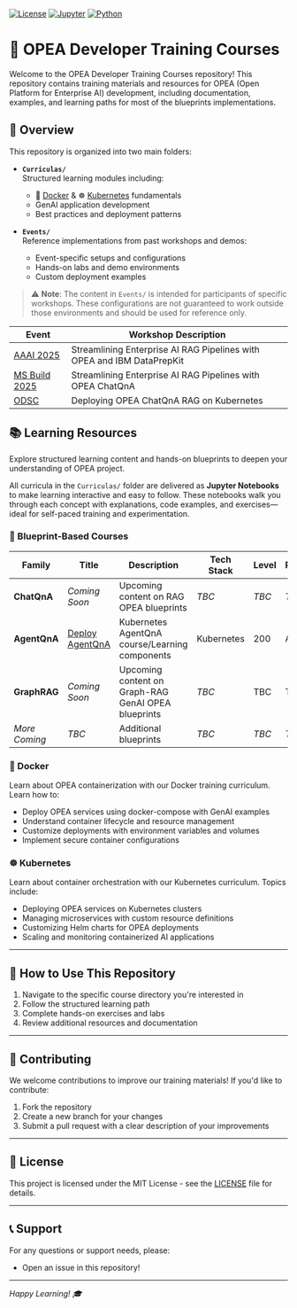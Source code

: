 
[![License](https://img.shields.io/badge/License-MIT-yellow.svg)](LICENSE)
[![Jupyter](https://img.shields.io/badge/Jupyter-Notebook-orange)](https://jupyter.org)
[![Python](https://img.shields.io/badge/Python-3.8%2B-blue)](https://www.python.org)

# 🚀 OPEA Developer Training Courses

Welcome to the OPEA Developer Training Courses repository! This repository contains training materials and resources for OPEA (Open Platform for Enterprise AI) development, including documentation, examples, and learning paths for most of the blueprints implementations.

## 📝 Overview

This repository is organized into two main folders:

- **`Curriculas/`**  
  Structured learning modules including:
  - 🐳 [Docker](Curriculas/Docker) & ☸️ [Kubernetes](Curriculas/Kubernetes/) fundamentals
  - GenAI application development
  - Best practices and deployment patterns

- **`Events/`**  
  Reference implementations from past workshops and demos:
  - Event-specific setups and configurations
  - Hands-on labs and demo environments
  - Custom deployment examples

> ⚠️ **Note**: The content in `Events/` is intended for participants of specific workshops. These configurations are not guaranteed to work outside those environments and should be used for reference only.

| Event | Workshop Description |
|-------|----------------------|
| [AAAI 2025](/Events/AAAI-Workshop2025) | Streamlining Enterprise AI RAG Pipelines with OPEA and IBM DataPrepKit |
| [MS Build 2025](/Events/Microsoft-Build-Workshop2025) | Streamlining Enterprise AI RAG Pipelines with OPEA ChatQnA |
| [ODSC](/Events/GenAI-Workshops) | Deploying OPEA ChatQnA RAG on Kubernetes |

## 📚 Learning Resources

Explore structured learning content and hands-on blueprints to deepen your understanding of OPEA project.

All curricula in the `Curriculas/` folder are delivered as **Jupyter Notebooks** to make learning interactive and easy to follow. These notebooks walk you through each concept with explanations, code examples, and exercises—ideal for self-paced training and experimentation.


### 🧩 Blueprint-Based Courses

| Family       | Title                            | Description                                                                 | Tech Stack | Level    | Platform |
|--------------|----------------------------------|-----------------------------------------------------------------------------|------------|----------|----------|
| **ChatQnA**   | *Coming Soon*      | Upcoming content on RAG OPEA blueprints          | *TBC*        | *TBC*    | *TBC*    |
| **AgentQnA**  | [Deploy AgentQnA](/Curriculas/Kubernetes/AgentQnA)                   | Kubernetes AgentQnA course/Learning components                         | Kubernetes        | 200     | Any      |
| **GraphRAG**  | *Coming Soon*                    | Upcoming content on Graph-RAG GenAI OPEA blueprints                          | *TBC*        | TBC      | TBC      |
| *More Coming*| *TBC*                             | Additional blueprints                   | *TBC*        | *TBC*      | *TBC*      |


### 🐳 Docker
Learn about OPEA containerization with our Docker training curriculum. Learn how to:
- Deploy OPEA services using docker-compose with GenAI examples
- Understand container lifecycle and resource management
- Customize deployments with environment variables and volumes
- Implement secure container configurations

### ☸️ Kubernetes
Learn about container orchestration with our Kubernetes curriculum. Topics include:
- Deploying OPEA services on Kubernetes clusters
- Managing microservices with custom resource definitions
- Customizing Helm charts for OPEA deployments
- Scaling and monitoring containerized AI applications

---
## 🎯 How to Use This Repository

1. Navigate to the specific course directory you're interested in
2. Follow the structured learning path
3. Complete hands-on exercises and labs
4. Review additional resources and documentation
---
## 🤝 Contributing

We welcome contributions to improve our training materials! If you'd like to contribute:
1. Fork the repository
2. Create a new branch for your changes
3. Submit a pull request with a clear description of your improvements
---
## 📝 License

This project is licensed under the MIT License - see the [LICENSE](LICENSE) file for details.

---
## 📞 Support

For any questions or support needs, please:
- Open an issue in this repository!

---
*Happy Learning! 🎓*